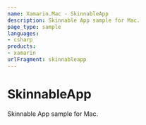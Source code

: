 ```yaml
---
name: Xamarin.Mac - SkinnableApp
description: Skinnable App sample for Mac.
page_type: sample
languages:
- csharp
products:
- xamarin
urlFragment: skinnableapp
---
```

# SkinnableApp

Skinnable App sample for Mac.
